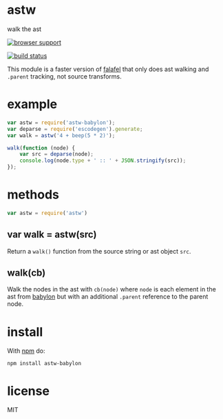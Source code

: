 # astw

walk the ast

[![browser support](http://ci.testling.com/forivall/astw-babylon.png)](http://ci.testling.com/forivall/astw-babylon)

[![build status](https://secure.travis-ci.org/forivall/astw-babylon.png)](http://travis-ci.org/forivall/astw-babylon)

This module is a faster version of
[falafel](https://github.com/substack/node-falafel)
that only does ast walking and `.parent` tracking, not source transforms.

# example

``` js
var astw = require('astw-babylon');
var deparse = require('escodegen').generate;
var walk = astw('4 + beep(5 * 2)');

walk(function (node) {
    var src = deparse(node);
    console.log(node.type + ' :: ' + JSON.stringify(src));
});
```

# methods

``` js
var astw = require('astw')
```

## var walk = astw(src)

Return a `walk()` function from the source string or ast object `src`.

## walk(cb)

Walk the nodes in the ast with `cb(node)` where `node` is each element in the
ast from [babylon](http://babeljs.io/) but with an additional `.parent`
reference to the parent node.

# install

With [npm](https://npmjs.org) do:

```
npm install astw-babylon
```

# license

MIT
